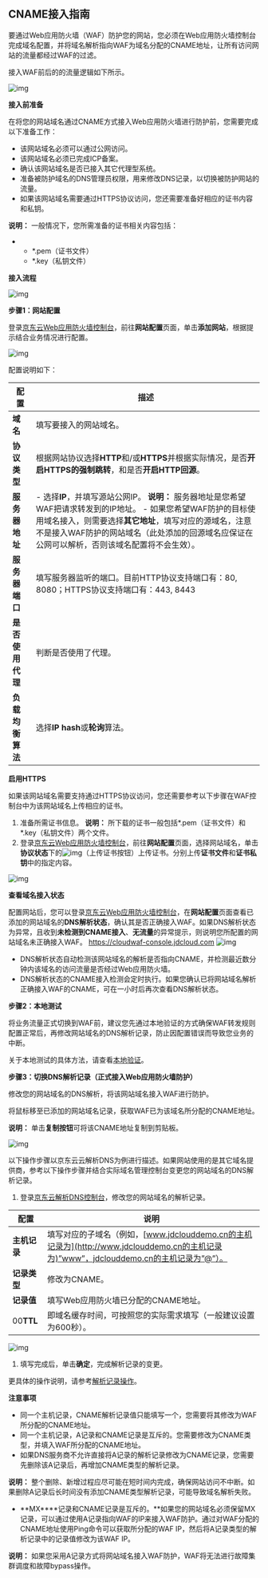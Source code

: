 ## **CNAME**接入指南

要通过Web应用防火墙（WAF）防护您的网站，您必须在Web应用防火墙控制台完成域名配置，并将域名解析指向WAF为域名分配的CNAME地址，让所有访问网站的流量都经过WAF的过滤。

接入WAF前后的的流量逻辑如下所示。

![img](https://github.com/jdcloudcom/cn/blob/edit/waf-img/cname%E6%8E%A5%E5%85%A5%E6%8C%87%E5%8D%97-1.png)

**接入前准备**

在将您的网站域名通过CNAME方式接入Web应用防火墙进行防护前，您需要完成以下准备工作：

- 该网站域名必须可以通过公网访问。
- 该网站域名必须已完成ICP备案。
- 确认该网站域名是否已接入其它代理型系统。
- 准备被防护域名的DNS管理员权限，用来修改DNS记录，以切换被防护网站的流量。
- 如果该网站域名需要通过HTTPS协议访问，您还需要准备好相应的证书内容和私钥。

**说明：** 一般情况下，您所需准备的证书相关内容包括：

- - *.pem（证书文件）
  - *.key（私钥文件）

**接入流程**

![img](https://github.com/jdcloudcom/cn/blob/edit/waf-img/cname%E6%8E%A5%E5%85%A5%E6%8C%87%E5%8D%97-2.png)

**步骤1：网站配置**

登录[京东云Web应用防火墙控制台](https://cloudwaf-console.jdcloud.com)，前往**网站配置**页面，单击**添加网站**，根据提示结合业务情况进行配置。

![img](https://github.com/jdcloudcom/cn/blob/edit/waf-img/cname%E6%8E%A5%E5%85%A5%E6%8C%87%E5%8D%97-3.png)

配置说明如下：

| **配置**         | **描述**                                                     |
| ---------------- | ------------------------------------------------------------ |
| **域名**         | 填写要接入的网站域名。                                       |
| **协议类型**     | 根据网站协议选择**HTTP**和/或**HTTPS**并根据实际情况，是否**开启HTTPS的强制跳转**，和是否**开启HTTP回源**。 |
| **服务器地址**   | - 选择**IP**，并填写源站公网IP。    **说明：** 服务器地址是您希望WAF把请求转发到的IP地址。    - 如果您希望WAF防护的目标使用域名接入，则需要选择**其它地址**，填写对应的源域名，注意不是接入WAF防护的网站域名（此处添加的回源域名应保证在公网可以解析，否则该域名配置将不会生效）。 |
| **服务器端口**   | 填写服务器监听的端口。目前HTTP协议支持端口有：80, 8080；HTTPS协议支持端口有：443, 8443 |
| **是否使用代理** | 判断是否使用了代理。                                         |
| **负载均衡算法** | 选择**IP hash**或**轮询**算法。                              |

**启用HTTPS**

如果该网站域名需要支持通过HTTPS协议访问，您还需要参考以下步骤在WAF控制台中为该网站域名上传相应的证书。

1. 准备所需证书信息。 **说明：** 所下载的证书一般包括*.pem（证书文件）和*.key（私钥文件）两个文件。
2. 登录[京东云Web应用防火墙控制台](https://cloudwaf-console.jdcloud.com)，前往**网站配置**页面，选择网站域名，单击**协议状态**下的![img](https://github.com/jdcloudcom/cn/blob/edit/waf-img/cname%E6%8E%A5%E5%85%A5%E6%8C%87%E5%8D%97-4.png)（上传证书按钮）上传证书。分别上传**证书文件**和**证书私钥**中的指定内容。

![img](https://github.com/jdcloudcom/cn/blob/edit/waf-img/cname%E6%8E%A5%E5%85%A5%E6%8C%87%E5%8D%97-5.png)

**查看域名接入状态**

配置网站后，您可以登录[京东云Web应用防火墙控制台](https://cloudwaf-console.jdcloud.com)，在**网站配置**页面查看已添加的网站域名的**DNS解析状态**，确认其是否正确接入WAF。如果DNS解析状态为异常，且收到**未检测到CNAME接入**、**无流量**的异常提示，则说明您所配置的网站域名未正确接入WAF。 <https://cloudwaf-console.jdcloud.com> ![img](https://github.com/jdcloudcom/cn/blob/edit/waf-img/cname%E6%8E%A5%E5%85%A5%E6%8C%87%E5%8D%97-6.png)

- DNS解析状态自动检测该网站域名的解析是否指向CNAME，并检测最近数分钟内该域名的访问流量是否经过Web应用防火墙。
- DNS解析状态的CNAME接入检测会定时执行。如果您确认已将网站域名解析正确接入WAF的CNAME，可在一小时后再次查看DNS解析状态。

**步骤2：本地测试**

将业务流量正式切换到WAF前，建议您先通过本地验证的方式确保WAF转发规则配置正常后，再修改网站域名的DNS解析记录，防止因配置错误而导致您业务的中断。

关于本地测试的具体方法，请查看[本地验证](file:///E:\WMM\%E5%B7%A5%E4%BD%9C%E6%80%BB%E7%BB%93\cn.zh-CN\%E5%BF%AB%E9%80%9F%E5%85%A5%E9%97%A8\%E6%AD%A5%E9%AA%A43%EF%BC%9A%E6%9C%AC%E5%9C%B0%E9%AA%8C%E8%AF%81.md)。

**步骤3：切换DNS解析记录（正式接入Web应用防火墙防护）**

修改您的网站域名的DNS解析，将该网站域名接入WAF进行防护。

将鼠标移至已添加的网站域名记录，获取WAF已为该域名所分配的CNAME地址。

**说明：** 单击**复制按钮**可将该CNAME地址复制到剪贴板。

![img](https://github.com/jdcloudcom/cn/blob/edit/waf-img/cname%E6%8E%A5%E5%85%A5%E6%8C%87%E5%8D%97-7.png)

以下操作步骤以京东云云解析DNS为例进行描述。如果网站使用的是其它域名提供商，参考以下操作步骤并结合实际域名管理控制台变更您的网站域名的DNS解析记录。

1. 登录[京东云解析DNS控制台](https://dns-console.jdcloud.com)，修改您的网站域名的解析记录。

| **配置**     | **说明**                                                     |
| ------------ | ------------------------------------------------------------ |
| **主机记录** | 填写对应的子域名（例如，[www.jdclouddemo.cn的主机记录为](http://www.jdclouddemo.cn的主机记录为)”www”，jdclouddemo.cn的主机记录为”@”）。 |
| **记录类型** | 修改为CNAME。                                                |
| **记录值**   | 填写Web应用防火墙已分配的CNAME地址。                         |
| 00**TTL**    | 即域名缓存时间，可按照您的实际需求填写（一般建议设置为600秒）。 |

![img](file:///C:\Users\ZHANGJ~1\AppData\Local\Temp\msohtmlclip1\01\clip_image015.png)

1. 填写完成后，单击**确定**，完成解析记录的变更。

更具体的操作说明，请参考[解析记录操作](https://docs.jdcloud.com/cn/jd-cloud-dns/domain-record-add)。

**注意事项**

- 同一个主机记录，CNAME解析记录值只能填写一个，您需要将其修改为WAF所分配的CNAME地址。
- 同一个主机记录，A记录和CNAME记录是互斥的。您需要修改为CNAME类型，并填入WAF所分配的CNAME地址。
- 如果DNS服务商不允许直接将A记录的解析记录修改为CNAME记录，您需要先删除该A记录后，再增加CNAME类型的解析记录。

**说明：** 整个删除、新增过程应尽可能在短时间内完成，确保网站访问不中断。如果删除A记录后长时间没有添加CNAME类型解析记录，可能导致域名解析失败。

- **MX****记录和CNAME记录是互斥的。**如果您的网站域名必须保留MX记录，可以通过使用A记录指向WAF的IP来接入WAF防护。通过对WAF分配的CNAME地址使用Ping命令可以获取所分配的WAF IP，然后将A记录类型的解析记录中的记录值修改为该WAF IP。

**说明：** 如果您采用A记录方式将网站域名接入WAF防护，WAF将无法进行故障集群调度和故障bypass操作。





 
